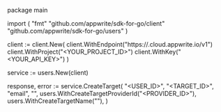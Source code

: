 package main

import (
    "fmt"
    "github.com/appwrite/sdk-for-go/client"
    "github.com/appwrite/sdk-for-go/users"
)

client := client.New(
    client.WithEndpoint("https://<REGION>.cloud.appwrite.io/v1")
    client.WithProject("<YOUR_PROJECT_ID>")
    client.WithKey("<YOUR_API_KEY>")
)

service := users.New(client)

response, error := service.CreateTarget(
    "<USER_ID>",
    "<TARGET_ID>",
    "email",
    "<IDENTIFIER>",
    users.WithCreateTargetProviderId("<PROVIDER_ID>"),
    users.WithCreateTargetName("<NAME>"),
)

